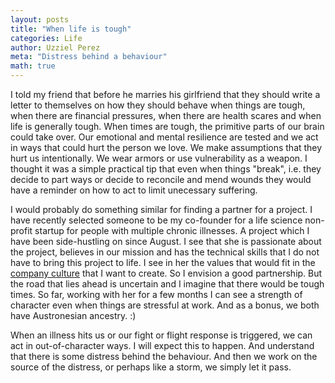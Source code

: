 ```yaml
---
layout: posts
title: "When life is tough"
categories: Life
author: Uzziel Perez
meta: "Distress behind a behaviour"
math: true
---
```


I told my friend that before he marries his girlfriend that they should write a letter to themselves on how they should behave when things are tough, when there are financial pressures, when there are health scares and when life is generally tough.
When times are tough, the primitive parts of our brain could take over. Our emotional and mental resilience are tested and we act in ways that could hurt the person we love. We make assumptions that they hurt us intentionally. We wear armors or use vulnerability as a weapon. I thought it was a simple practical tip that even when things "break", i.e. they decide to part ways or decide to reconcile and mend wounds they would have a reminder on how to act to limit unecessary suffering.

I would probably do something similar for finding a partner for a project. I have recently selected someone to be my co-founder for a life science non-profit startup for people with multiple chronic illnesses. A project which I have been side-hustling on since August. I see that she is passionate about the project, believes in our mission and has the technical skills that I do not have to bring this project to life. I see in her the values that would fit in the [company culture](https://docs.google.com/presentation/d/1H8MZ-vzMDDCkM1C_iBtpa3jsIBMGOCdsyQwH9IFhnDc/edit?usp=sharing) that I want to create. So I envision a good partnership. But the road that lies ahead is uncertain and I imagine that there would be tough times. So far, working with her for a few months I can see a strength of character even when things are stressful at work. And as a bonus, we both have Austronesian ancestry. :)

When an illness hits us or our fight or flight response is triggered, we can act in out-of-character ways. I will expect this to happen. And understand that there is some distress behind the behaviour. And then we work on the source of the distress, or perhaps like a storm, we simply let it pass. 
